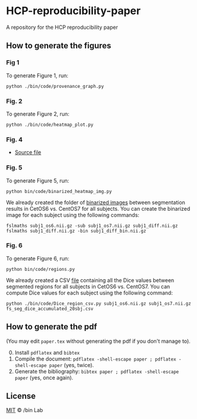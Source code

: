 # HCP-reproducibility-paper
A repository for the HCP reproducibility paper

## How to generate the figures

### Fig 1

To generate Figure 1, run:

```
python ./bin/code/provenance_graph.py
```

### Fig. 2

To generate Figure 2, run:

```
python ./bin/code/heatmap_plot.py
```

### Fig. 4

* [Source file](./figures/t2w_alignment.png)

### Fig. 5

To generate Figure 5, run:

```
python bin/code/binarized_heatmap_img.py
```
We already created the folder of [binarized images](data/fs-20sbj-output/in_bin_img/) between segmentation results in CetOS6 vs. CentOS7 for all subjects. You can create the binarized image for each subject using the following commands:

```
fslmaths subj1_os6.nii.gz -sub subj1_os7.nii.gz subj1_diff.nii.gz
fslmaths subj1_diff.nii.gz -bin subj1_diff_bin.nii.gz
```

### Fig. 6

To generate Figure 6, run:

```
python bin/code/regions.py
```

We already created a CSV [file](./data/fs_seg_dice_accumulated_20sbj.csv) containing all the Dice values between segmented regions for all subjects in CetOS6 vs. CentOS7. You can compute Dice values for each subject using the following command:

```
python ./bin/code/Dice_region_csv.py subj1_os6.nii.gz subj1_os7.nii.gz fs_seg_dice_accumulated_20sbj.csv
``` 

## How to generate the pdf

(You may edit ```paper.tex``` without generating the pdf if you don't manage to).

0. Install ```pdflatex``` and ```bibtex```
1. Compile the document: ```pdflatex -shell-escape paper ; pdflatex -shell-escape paper``` (yes, twice).
2. Generate the bibliography: ```bibtex paper ; pdflatex -shell-escape paper``` (yes, once again).

## License

[MIT](LICENSE) © /bin Lab
